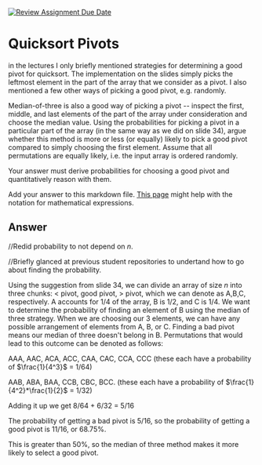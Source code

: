 [![Review Assignment Due Date](https://classroom.github.com/assets/deadline-readme-button-24ddc0f5d75046c5622901739e7c5dd533143b0c8e959d652212380cedb1ea36.svg)](https://classroom.github.com/a/IF3rQO50)
# Quicksort Pivots

in the lectures I only briefly mentioned strategies for determining a good pivot
for quicksort. The implementation on the slides simply picks the leftmost
element in the part of the array that we consider as a pivot. I also mentioned a
few other ways of picking a good pivot, e.g. randomly.

Median-of-three is also a good way of picking a pivot -- inspect the first,
middle, and last elements of the part of the array under consideration and
choose the median value. Using the probabilities for picking a pivot in a
particular part of the array (in the same way as we did on slide 34), argue
whether this method is more or less (or equally) likely to pick a good pivot
compared to simply choosing the first element. Assume that all permutations are
equally likely, i.e. the input array is ordered randomly.

Your answer must derive probabilities for choosing a good pivot and
quantitatively reason with them.

Add your answer to this markdown file. [This
page](https://docs.github.com/en/get-started/writing-on-github/working-with-advanced-formatting/writing-mathematical-expressions)
might help with the notation for mathematical expressions.

## Answer
//Redid probability to not depend on $n$.

//Briefly glanced at previous student repositories to undertand how to go about finding the probability.

Using the suggestion from slide 34, we can divide an array of size $n$ into three chunks: < pivot, good pivot, > pivot, which we can denote as A,B,C, respectively. A accounts for 1/4 of the array, B is 1/2, and C is 1/4. We want to determine the probability of finding an element of B using the median of three strategy. When we are choosing our 3 elements, we can have any possible arrangement of elements from A, B, or C. Finding a bad pivot means our median of three doesn't belong in B. Permutations that would lead to this outcome can be denoted as follows:

AAA, AAC, ACA, ACC, CAA, CAC, CCA, CCC (these each have a probability of $\frac{1}{4^3}$ = 1/64)

AAB, ABA, BAA, CCB, CBC, BCC. (these each have a probability of $\frac{1}{4^2}*\frac{1}{2}$ = 1/32)

Adding it up we get 8/64 + 6/32 = 5/16

The probability of getting a bad pivot is 5/16, so the probability of getting a good pivot is 11/16, or 68.75%.

This is greater than 50%, so the median of three method makes it more likely to select a good pivot.





